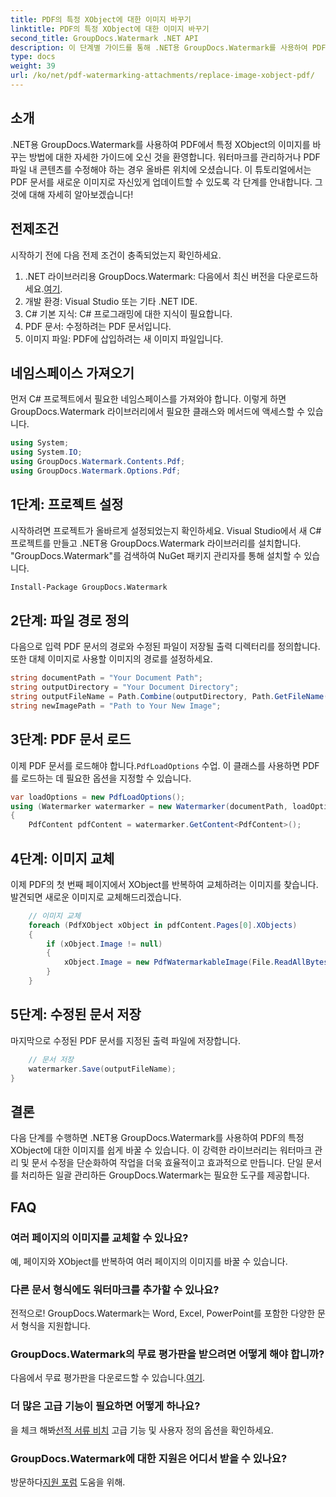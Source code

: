 ```yaml
---
title: PDF의 특정 XObject에 대한 이미지 바꾸기
linktitle: PDF의 특정 XObject에 대한 이미지 바꾸기
second_title: GroupDocs.Watermark .NET API
description: 이 단계별 가이드를 통해 .NET용 GroupDocs.Watermark를 사용하여 PDF의 이미지를 쉽게 교체하세요. PDF 콘텐츠를 효율적으로 관리하는 데 적합합니다.
type: docs
weight: 39
url: /ko/net/pdf-watermarking-attachments/replace-image-xobject-pdf/
---
```

## 소개
.NET용 GroupDocs.Watermark를 사용하여 PDF에서 특정 XObject의 이미지를 바꾸는 방법에 대한 자세한 가이드에 오신 것을 환영합니다. 워터마크를 관리하거나 PDF 파일 내 콘텐츠를 수정해야 하는 경우 올바른 위치에 오셨습니다. 이 튜토리얼에서는 PDF 문서를 새로운 이미지로 자신있게 업데이트할 수 있도록 각 단계를 안내합니다. 그것에 대해 자세히 알아보겠습니다!
## 전제조건
시작하기 전에 다음 전제 조건이 충족되었는지 확인하세요.
1.  .NET 라이브러리용 GroupDocs.Watermark: 다음에서 최신 버전을 다운로드하세요.[여기](https://releases.groupdocs.com/Watermark/net/).
2. 개발 환경: Visual Studio 또는 기타 .NET IDE.
3. C# 기본 지식: C# 프로그래밍에 대한 지식이 필요합니다.
4. PDF 문서: 수정하려는 PDF 문서입니다.
5. 이미지 파일: PDF에 삽입하려는 새 이미지 파일입니다.

## 네임스페이스 가져오기
먼저 C# 프로젝트에서 필요한 네임스페이스를 가져와야 합니다. 이렇게 하면 GroupDocs.Watermark 라이브러리에서 필요한 클래스와 메서드에 액세스할 수 있습니다.
```csharp
using System;
using System.IO;
using GroupDocs.Watermark.Contents.Pdf;
using GroupDocs.Watermark.Options.Pdf;
```
## 1단계: 프로젝트 설정
시작하려면 프로젝트가 올바르게 설정되었는지 확인하세요. Visual Studio에서 새 C# 프로젝트를 만들고 .NET용 GroupDocs.Watermark 라이브러리를 설치합니다. "GroupDocs.Watermark"를 검색하여 NuGet 패키지 관리자를 통해 설치할 수 있습니다.
```sh
Install-Package GroupDocs.Watermark
```
## 2단계: 파일 경로 정의
다음으로 입력 PDF 문서의 경로와 수정된 파일이 저장될 출력 디렉터리를 정의합니다. 또한 대체 이미지로 사용할 이미지의 경로를 설정하세요.
```csharp
string documentPath = "Your Document Path";
string outputDirectory = "Your Document Directory";
string outputFileName = Path.Combine(outputDirectory, Path.GetFileName(documentPath));
string newImagePath = "Path to Your New Image";
```
## 3단계: PDF 문서 로드
 이제 PDF 문서를 로드해야 합니다.`PdfLoadOptions` 수업. 이 클래스를 사용하면 PDF를 로드하는 데 필요한 옵션을 지정할 수 있습니다.
```csharp
var loadOptions = new PdfLoadOptions();
using (Watermarker watermarker = new Watermarker(documentPath, loadOptions))
{
    PdfContent pdfContent = watermarker.GetContent<PdfContent>();
```
## 4단계: 이미지 교체
이제 PDF의 첫 번째 페이지에서 XObject를 반복하여 교체하려는 이미지를 찾습니다. 발견되면 새로운 이미지로 교체해드리겠습니다.
```csharp
    // 이미지 교체
    foreach (PdfXObject xObject in pdfContent.Pages[0].XObjects)
    {
        if (xObject.Image != null)
        {
            xObject.Image = new PdfWatermarkableImage(File.ReadAllBytes(newImagePath));
        }
    }
```
## 5단계: 수정된 문서 저장
마지막으로 수정된 PDF 문서를 지정된 출력 파일에 저장합니다.
```csharp
    // 문서 저장
    watermarker.Save(outputFileName);
}
```

## 결론
다음 단계를 수행하면 .NET용 GroupDocs.Watermark를 사용하여 PDF의 특정 XObject에 대한 이미지를 쉽게 바꿀 수 있습니다. 이 강력한 라이브러리는 워터마크 관리 및 문서 수정을 단순화하여 작업을 더욱 효율적이고 효과적으로 만듭니다. 단일 문서를 처리하든 일괄 관리하든 GroupDocs.Watermark는 필요한 도구를 제공합니다.
## FAQ
### 여러 페이지의 이미지를 교체할 수 있나요?
예, 페이지와 XObject를 반복하여 여러 페이지의 이미지를 바꿀 수 있습니다.
### 다른 문서 형식에도 워터마크를 추가할 수 있나요?
전적으로! GroupDocs.Watermark는 Word, Excel, PowerPoint를 포함한 다양한 문서 형식을 지원합니다.
### GroupDocs.Watermark의 무료 평가판을 받으려면 어떻게 해야 합니까?
 다음에서 무료 평가판을 다운로드할 수 있습니다.[여기](https://releases.groupdocs.com/).
### 더 많은 고급 기능이 필요하면 어떻게 하나요?
 을 체크 해봐[선적 서류 비치](https://reference.groupdocs.com/Watermark/net/) 고급 기능 및 사용자 정의 옵션을 확인하세요.
### GroupDocs.Watermark에 대한 지원은 어디서 받을 수 있나요?
 방문하다[지원 포럼](https://forum.groupdocs.com/c/watermark/19) 도움을 위해.